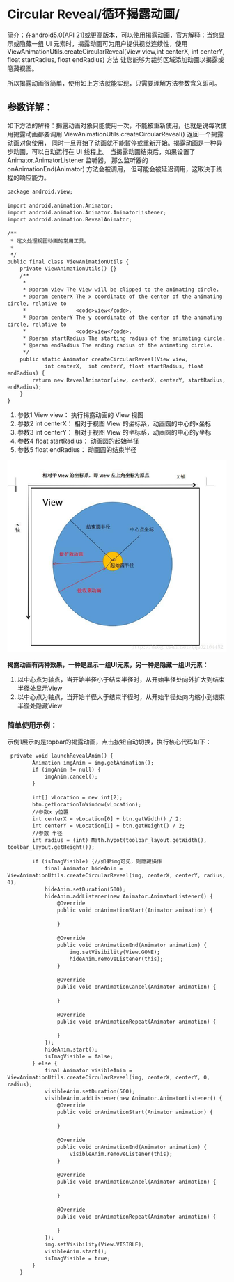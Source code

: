 # Circular Reveal/循环揭露动画/

简介：在android5.0(API 21)或更高版本，可以使用揭露动画，官方解释：当您显示或隐藏一组 UI 元素时，揭露动画可为用户提供视觉连续性，使用
ViewAnimationUtils.createCircularReveal(View view,int centerX,  int centerY, float startRadius, float endRadius) 方法
让您能够为裁剪区域添加动画以揭露或隐藏视图。

所以揭露动画很简单，使用如上方法就能实现，只需要理解方法参数含义即可。

## 参数详解：

 如下方法的解释：揭露动画对象只能使用一次，不能被重新使用，也就是说每次使用揭露动画都要调用 ViewAnimationUtils.createCircularReveal() 返回一个揭露动画对象使用，
 同时一旦开始了动画就不能暂停或重新开始。揭露动画是一种异步动画，可以自动运行在 UI 线程上。 当揭露动画结束后，如果设置了 Animator.AnimatorListener 监听器，
 那么监听器的 onAnimationEnd(Animator) 方法会被调用， 但可能会被延迟调用，这取决于线程的响应能力。
    
    package android.view;
    
    import android.animation.Animator;
    import android.animation.Animator.AnimatorListener;
    import android.animation.RevealAnimator;
    
    /**
     * 定义处理视图动画的常用工具。
     *
     */
    public final class ViewAnimationUtils {
        private ViewAnimationUtils() {}
        /**
         *
         * @param view The View will be clipped to the animating circle.
         * @param centerX The x coordinate of the center of the animating circle, relative to
         *                <code>view</code>.
         * @param centerY The y coordinate of the center of the animating circle, relative to
         *                <code>view</code>.
         * @param startRadius The starting radius of the animating circle.
         * @param endRadius The ending radius of the animating circle.
         */
        public static Animator createCircularReveal(View view,
                int centerX,  int centerY, float startRadius, float endRadius) {
            return new RevealAnimator(view, centerX, centerY, startRadius, endRadius);
        }
    }

1. 参数1 View view：           执行揭露动画的 View 视图
2. 参数2 int centerX：         相对于视图 View 的坐标系，动画圆的中心的x坐标
3. 参数3 int centerY：         相对于视图 View 的坐标系，动画圆的中心的y坐标
4. 参数4 float startRadius：   动画圆的起始半径
4. 参数5 float endRadius：     动画圆的结束半径

![circular reveal 动画](https://github.com/66668/AnimationStudy/blob/master/interpolator_pic/createCircularReveal.jpg)

**揭露动画有两种效果，一种是显示一组UI元素，另一种是隐藏一组UI元素：**

 1. 以中心点为轴点，当开始半径小于结束半径时，从开始半径处向外扩大到结束半径处显示View
 2. 以中心点为轴点，当开始半径大于结束半径时，从开始半径处向内缩小到结束半径处隐藏View


### 简单使用示例：
示例1展示的是topbar的揭露动画，点击按钮自动切换，执行核心代码如下：

     private void launchRevealAnim() {
            Animation imgAnim = img.getAnimation();
            if (imgAnim != null) {
                imgAnim.cancel();
            }
    
            int[] vLocation = new int[2];
            btn.getLocationInWindow(vLocation);
            //参数x y位置
            int centerX = vLocation[0] + btn.getWidth() / 2;
            int centerY = vLocation[1] + btn.getHeight() / 2;
            //参数 半径
            int radius = (int) Math.hypot(toolbar_layout.getWidth(), toolbar_layout.getHeight());
    
            if (isImagVisible) {//如果img可见，则隐藏操作
                final Animator hideAnim = ViewAnimationUtils.createCircularReveal(img, centerX, centerY, radius, 0);
                hideAnim.setDuration(500);
                hideAnim.addListener(new Animator.AnimatorListener() {
                    @Override
                    public void onAnimationStart(Animator animation) {
    
                    }
    
                    @Override
                    public void onAnimationEnd(Animator animation) {
                        img.setVisibility(View.GONE);
                        hideAnim.removeListener(this);
                    }
    
                    @Override
                    public void onAnimationCancel(Animator animation) {
    
                    }
    
                    @Override
                    public void onAnimationRepeat(Animator animation) {
    
                    }
                });
                hideAnim.start();
                isImagVisible = false;
            } else {
                final Animator visibleAnim = ViewAnimationUtils.createCircularReveal(img, centerX, centerY, 0, radius);
                visibleAnim.setDuration(500);
                visibleAnim.addListener(new Animator.AnimatorListener() {
                    @Override
                    public void onAnimationStart(Animator animation) {
    
                    }
    
                    @Override
                    public void onAnimationEnd(Animator animation) {
                        visibleAnim.removeListener(this);
                    }
    
                    @Override
                    public void onAnimationCancel(Animator animation) {
    
                    }
    
                    @Override
                    public void onAnimationRepeat(Animator animation) {
    
                    }
                });
                img.setVisibility(View.VISIBLE);
                visibleAnim.start();
                isImagVisible = true;
            }
        }
